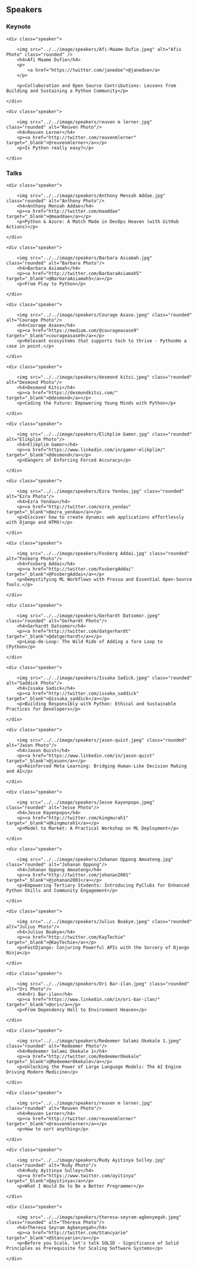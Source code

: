 <!-- ---
title: Speakers
description: A foundational regional Python Conference of the Python and developer community in Volta.
--- -->

## Speakers

### Keynote

<div class="speakers-grid flex">

    <div class="speaker">

        <img src="../../image/speakers/Afi-Maame-Dufie.jpeg" alt="Afis Photo" class="rounded" />
        <h4>Afi Maame Dufie</h4>
        <p>
            <a href="https://twitter.com/janedoe">@janedoe</a>
        </p>

        <p>Collaboration and Open Source Contributions: Lessons from Building and Sustaining a Python Community</p>

    </div>

    <div class="speaker">

        <img src="../../image/speakers/reuven m lerner.jpg" class="rounded" alt="Reuven Photo"/>
        <h4>Reuven Lerner</h4>
        <p><a href="http://twitter.com/reuvenmlerner" target="_blank">@reuvenmlerner</a></p>
        <p>Is Python really easy?</p>

    </div>
</div>

### Talks

<div class="speakers-grid flex">

    <div class="speaker">

        <img src="../../image/speakers/Anthony Mensah Addae.jpg" class="rounded" alt="Anthony Photo"/>
        <h4>Anthony Mensah Addae</h4>
        <p><a href="http://twitter.com/maaddae" target="_blank">@maaddae</a></p>
        <p>Python & Azure: A Match Made in DevOps Heaven (with GitHub Actions)</p>
        
    </div>

    <div class="speaker">

        <img src="../../image/speakers/Barbara Asiamah.jpg" class="rounded" alt="Barbara Photo"/>
        <h4>Barbara Asiamah</h4>
        <p><a href="http://twitter.com/BarbaraAsiamah5" target="_blank">@BarbaraAsiamah5</a></p>
        <p>From Play to Python</p>

    </div>

    <div class="speaker">

        <img src="../../image/speakers/Courage Asase.jpeg" class="rounded" alt="Courage Photo"/>
        <h4>Courage Asase</h4>
        <p><a href="https://medium.com/@courageasase9" target="_blank">courageasase9</a></p>
        <p>Relevant ecosystems that supports tech to thrive - PythonHo a case in point.</p>

    </div>

    <div class="speaker">

        <img src="../../image/speakers/desmond kitsi.jpeg" class="rounded" alt="Desmond Photo"/>
        <h4>Desmond Kitsi</h4>
        <p><a href="https://desmondkitsi.com/" target="_blank">@desmond</a></p>
        <p>Coding the Future: Empowering Young Minds with Python</p>

    </div>

    <div class="speaker">

        <img src="../../image/speakers/Elikplim Gamor.jpg" class="rounded" alt="Elikplim Photo"/>
        <h4>Elikplim Gamor</h4>
        <p><a href="https://www.linkedin.com/in/gamor-elikplim/" target="_blank">@desmond</a></p>
        <p>Dangers of Enforcing Forced Accuracy</p>

    </div>

    <div class="speaker">

        <img src="../../image/speakers/Ezra Yendau.jpg" class="rounded" alt="Ezra Photo"/>
        <h4>Ezra Yendau</h4>
        <p><a href="http://twitter.com/ezra_yendau" target="_blank">@ezra_yendau</a></p>
        <p>Discover how to create dynamic web applications effortlessly with Django and HTMX!</p>

    </div>

    <div class="speaker">

        <img src="../../image/speakers/Fosberg Addai.jpg" class="rounded" alt="Fosberg Photo"/>
        <h4>Fosberg Addai</h4>
        <p><a href="http://twitter.com/FosbergAddai" target="_blank">@FosbergAddai</a></p>
        <p>Demystifying ML Workflows with Prossa and Essential Open-Source Tools.</p>

    </div>

    <div class="speaker">

        <img src="../../image/speakers/Gerhardt Datsomor.jpeg" class="rounded" alt="Gerhardt Photo"/>
        <h4>Gerhardt Datsomor</h4>
        <p><a href="http://twitter.com/datgerhardt" target="_blank">@datgerhardt</a></p>
        <p>Loop-de-Loop: The Wild Ride of Adding a fore Loop to CPython</p>

    </div>

    <div class="speaker">

        <img src="../../image/speakers/Issaka Sadick.jpeg" class="rounded" alt="Saddick Photo"/>
        <h4>Issaka Sadick</h4>
        <p><a href="http://twitter.com/issaka_saddick" target="_blank">@issaka_saddick</a></p>
        <p>Building Responsibly with Python: Ethical and Sustainable Practices for Developers</p>

    </div>

    <div class="speaker">

        <img src="../../image/speakers/jason-quist.jpeg" class="rounded" alt="Jason Photo"/>
        <h4>Jason Quist</h4>
        <p><a href="https://www.linkedin.com/in/jason-quist" target="_blank">@jason</a></p>
        <p>Reinforced Meta Learning: Bridging Human-Like Decision Making and AI</p>

    </div>

    <div class="speaker">

        <img src="../../image/speakers/Jesse Kayenpopo.jpeg" class="rounded" alt="Jesse Photo"/>
        <h4>Jesse Kayenpopo</h4>
        <p><a href="http://twitter.com/kingmurah1" target="_blank">@kingmurah1</a></p>
        <p>Model to Market: A Practical Workshop on ML Deployment</p>

    </div>

    <div class="speaker">

        <img src="../../image/speakers/Johanan Oppong Amoateng.jpg" class="rounded" alt="Johanan Oppong"/>
        <h4>Johanan Oppong Amoateng</h4>
        <p><a href="http://twitter.com/johanan2001" target="_blank">@johanan2001</a></p>
        <p>Empowering Tertiary Students: Introducing PyClubs for Enhanced Python Skills and Community Engagement</p>

    </div>

    <div class="speaker">

        <img src="../../image/speakers/Julius Boakye.jpeg" class="rounded" alt="Julius Photo"/>
        <h4>Julius Boakye</h4>
        <p><a href="http://twitter.com/KayTechie" target="_blank">@KayTechie</a></p>
        <p>FastDjango: Conjuring Powerful APIs with the Sorcery of Django Ninja</p>

    </div>

    <div class="speaker">

        <img src="../../image/speakers/Ori Bar-ilan.jpeg" class="rounded" alt="Ori Photo"/>
        <h4>Ori Bar-ilan</h4>
        <p><a href="https://www.linkedin.com/in/ori-bar-ilan/" target="_blank">@ori</a></p>
        <p>From Dependency Hell to Environment Heaven</p>

    </div>

    <div class="speaker">

        <img src="../../image/speakers/Redeemer Salami Okekale 1.jpeg" class="rounded" alt="Redeemer Photo"/>
        <h4>Redeemer Salami Okekale 1</h4>
        <p><a href="http://twitter.com/RedeemerOkekale" target="_blank">@RedeemerOkekale</a></p>
        <p>Unlocking the Power of Large Language Models: The AI Engine Driving Modern Medicine</p>

    </div>

    <div class="speaker">

        <img src="../../image/speakers/reuven m lerner.jpg" class="rounded" alt="Reuven Photo"/>
        <h4>Reuven Lerner</h4>
        <p><a href="http://twitter.com/reuvenmlerner" target="_blank">@reuvenmlerner</a></p>
        <p>How to sort anything</p>

    </div>

    <div class="speaker">

        <img src="../../image/speakers/Rudy Ayitinya Sulley.jpg" class="rounded" alt="Rudy Photo"/>
        <h4>Rudy Ayitinya Sulley</h4>
        <p><a href="https://www.twitter.com/ayitinya" target="_blank">@ayitinya</a></p>
        <p>What I Would Do to Be a Better Programmer</p>

    </div>

    <div class="speaker">

        <img src="../../image/speakers/theresa-seyram-agbenyegah.jpeg" class="rounded" alt="Theresa Photo"/>
        <h4>Theresa Seyram Agbenyegah</h4>
        <p><a href="http://twitter.com/Stancyarie" target="_blank">@Stancyarie</a></p>
        <p>Before you Scale, let's talk SOLID - Significance of Solid Principles as Prerequisite for Scaling Software Systems</p>

    </div>
</div>
